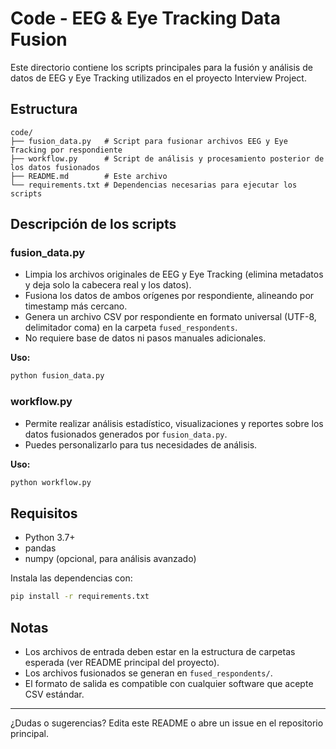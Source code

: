 # Code - EEG & Eye Tracking Data Fusion

Este directorio contiene los scripts principales para la fusión y análisis de datos de EEG y Eye Tracking utilizados en el proyecto Interview Project.

## Estructura

```
code/
├── fusion_data.py   # Script para fusionar archivos EEG y Eye Tracking por respondiente
├── workflow.py      # Script de análisis y procesamiento posterior de los datos fusionados
├── README.md        # Este archivo
└── requirements.txt # Dependencias necesarias para ejecutar los scripts
```

## Descripción de los scripts

### fusion_data.py
- Limpia los archivos originales de EEG y Eye Tracking (elimina metadatos y deja solo la cabecera real y los datos).
- Fusiona los datos de ambos orígenes por respondiente, alineando por timestamp más cercano.
- Genera un archivo CSV por respondiente en formato universal (UTF-8, delimitador coma) en la carpeta `fused_respondents`.
- No requiere base de datos ni pasos manuales adicionales.

**Uso:**
```bash
python fusion_data.py
```

### workflow.py
- Permite realizar análisis estadístico, visualizaciones y reportes sobre los datos fusionados generados por `fusion_data.py`.
- Puedes personalizarlo para tus necesidades de análisis.

**Uso:**
```bash
python workflow.py
```

## Requisitos
- Python 3.7+
- pandas
- numpy (opcional, para análisis avanzado)

Instala las dependencias con:
```bash
pip install -r requirements.txt
```

## Notas
- Los archivos de entrada deben estar en la estructura de carpetas esperada (ver README principal del proyecto).
- Los archivos fusionados se generan en `fused_respondents/`.
- El formato de salida es compatible con cualquier software que acepte CSV estándar.

---

¿Dudas o sugerencias? Edita este README o abre un issue en el repositorio principal. 